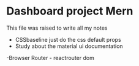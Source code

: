 # Dashboard project Mern
This file was raised to write all my notes

 - CSSbaseline just do the css default props
 - Study about the material ui documentation
 
 -Browser Router - reactrouter dom